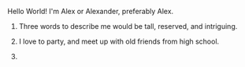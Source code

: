 Hello World! I'm Alex or Alexander, preferably Alex.

1. Three words to describe me would be tall, reserved, and intriguing.

2. I love to party, and meet up with old friends from high school.

3.
